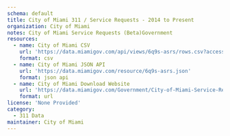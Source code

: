 ```yaml
---
schema: default
title: City of Miami 311 / Service Requests - 2014 to Present
organization: City of Miami
notes: City of Miami Service Requests (Beta)Government
resources:
  - name: City of Miami CSV
    url: 'https://data.miamigov.com/api/views/6q9s-asrs/rows.csv?accessType=DOWNLOAD'
    format: csv
  - name: City of Miami JSON API
    url: 'https://data.miamigov.com/resource/6q9s-asrs.json'
    format: json api
  - name: City of Miami Download Website
    url: 'https://data.miamigov.com/Government/City-of-Miami-Service-Requests-Beta-/6q9s-asrs'
    format: url
license: 'None Provided'
category:
  - 311 Data
maintainer: City of Miami
---
```

